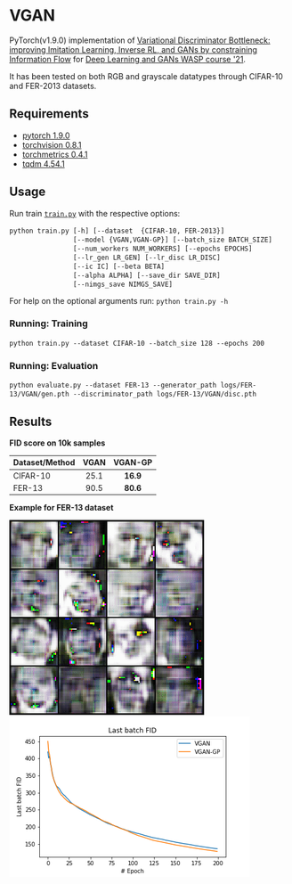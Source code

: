 # VGAN
PyTorch(v1.9.0) implementation of [Variational Discriminator Bottleneck: improving Imitation Learning, Inverse RL, and GANs by constraining Information Flow](https://arxiv.org/abs/1810.00821) for [Deep Learning and GANs WASP course '21](https://internal.wasp-sweden.org/graduate-school/wasp-graduate-school-courses/deep-learning-and-gans/).

It has been tested on both RGB and grayscale datatypes through CIFAR-10 and FER-2013 datasets.

## Requirements

* [pytorch 1.9.0](https://pytorch.org/)
* [torchvision 0.8.1](https://pytorch.org/vision/stable/index.html)
* [torchmetrics 0.4.1](https://torchmetrics.readthedocs.io/en/latest/pages/quickstart.html#install) 
* [tqdm 4.54.1](https://github.com/tqdm/tqdm)


## Usage

Run train [``train.py``](https://github.com/tmralmeida/VGAN/blob/main/train.py) with the respective options:

```
python train.py [-h] [--dataset  {CIFAR-10, FER-2013}] 
                [--model {VGAN,VGAN-GP}] [--batch_size BATCH_SIZE]
                [--num_workers NUM_WORKERS] [--epochs EPOCHS]
                [--lr_gen LR_GEN] [--lr_disc LR_DISC]
                [--ic IC] [--beta BETA]           
                [--alpha ALPHA] [--save_dir SAVE_DIR]   
                [--nimgs_save NIMGS_SAVE]                                        
```

For help on the optional arguments run: ``python train.py -h``


### Running: Training

```
python train.py --dataset CIFAR-10 --batch_size 128 --epochs 200
```

### Running: Evaluation

```
python evaluate.py --dataset FER-13 --generator_path logs/FER-13/VGAN/gen.pth --discriminator_path logs/FER-13/VGAN/disc.pth
```


## Results

**FID score on 10k samples**

| Dataset/Method       |   VGAN     |    VGAN-GP  |
| ------------------   | :------:   |   :------:  |
| CIFAR-10             |    25.1    |  **16.9**   |
| FER-13               |    90.5    |  **80.6**  |



**Example for FER-13 dataset**

<p float="left">
  <img src="docs/fer13.gif" width="350" height="350" />
  <img src="docs/fer-fid.png" width="432" height="288" />
</p>